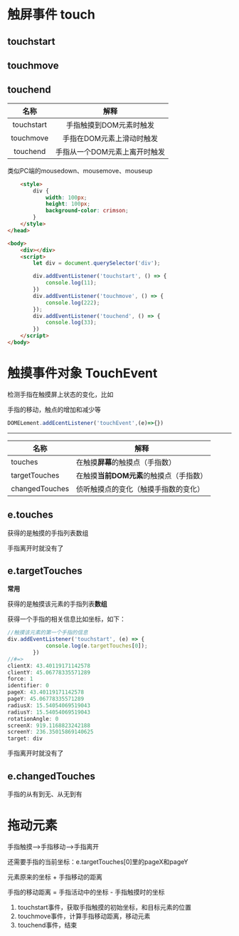 # 触屏事件 touch

## touchstart

## touchmove

## touchend

|    名称    |             解释              |
| :--------: | :---------------------------: |
| touchstart |    手指触摸到DOM元素时触发    |
| touchmove  |   手指在DOM元素上滑动时触发   |
|  touchend  | 手指从一个DOM元素上离开时触发 |

类似PC端的mousedown、mousemove、mouseup

```html
    <style>
        div {
            width: 100px;
            height: 100px;
            background-color: crimson;
        }
    </style>
</head>

<body>
    <div></div>
    <script>
        let div = document.querySelector('div');

        div.addEventListener('touchstart', () => {
            console.log(11);
        })
        div.addEventListener('touchmove', () => {
            console.log(222);
        });
        div.addEventListener('touchend', () => {
            console.log(33);
        })
    </script>
</body>
```



# 触摸事件对象 TouchEvent

检测手指在触摸屏上状态的变化，比如

手指的移动，触点的增加和减少等

```js
DOMELement.addEcentListener('touchEvent',(e)=>{})
```

---

| 名称           | 解释                                    |
| -------------- | --------------------------------------- |
| touches        | 在触摸**屏幕**的触摸点（手指数）        |
| targetTouches  | 在触摸**当前DOM元素**的触摸点（手指数） |
| changedTouches | 侦听触摸点的变化（触摸手指数的变化）    |

## e.touches

获得的是触摸的手指列表数组

手指离开时就没有了

## e.targetTouches

**常用**

获得的是触摸该元素的手指列表**数组**

获得一个手指的相关信息比如坐标，如下：

```js
//触摸该元素的第一个手指的信息
div.addEventListener('touchstart', (e) => {
            console.log(e.targetTouches[0]);
        })
//#=>
clientX: 43.40119171142578
clientY: 45.06778335571289
force: 1
identifier: 0
pageX: 43.40119171142578
pageY: 45.06778335571289
radiusX: 15.54054069519043
radiusY: 15.54054069519043
rotationAngle: 0
screenX: 919.1168823242188
screenY: 236.35015869140625
target: div
```

手指离开时就没有了

## e.changedTouches

手指的从有到无、从无到有



# 拖动元素

手指触摸—>手指移动—>手指离开

还需要手指的当前坐标：e.targetTouches[0]里的pageX和pageY



元素原来的坐标 + 手指移动的距离

手指的移动距离 = 手指活动中的坐标 - 手指触摸时的坐标



1. touchstart事件，获取手指触摸的初始坐标，和目标元素的位置
2. touchmove事件，计算手指移动距离，移动元素
3. touchend事件，结束